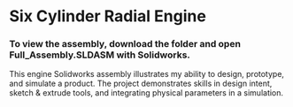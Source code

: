 # Six Cylinder Radial Engine
### To view the assembly, download the folder and open Full_Assembly.SLDASM with Solidworks.
This engine Solidworks assembly illustrates my ability to design, prototype, and simulate a product. The project demonstrates skills in design intent, sketch & extrude tools, and integrating physical parameters in a simulation.

